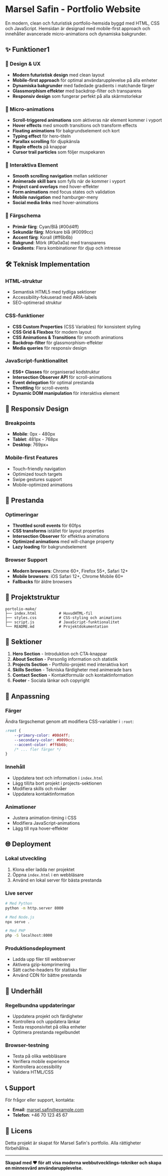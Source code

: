 # Marsel Safin - Portfolio Website

En modern, clean och futuristisk portfolio-hemsida byggd med HTML, CSS och JavaScript. Hemsidan är designad med mobile-first approach och innehåller avancerade micro-animations och dynamiska bakgrunder.

## ✨ Funktioner1

### 🎨 Design & UX
- **Modern futuristisk design** med clean layout
- **Mobile-first approach** för optimal användarupplevelse på alla enheter
- **Dynamiska bakgrunder** med fadedade gradients i matchande färger
- **Glassmorphism effekter** med backdrop-filter och transparens
- **Responsiv design** som fungerar perfekt på alla skärmstorlekar

### 🚀 Micro-animations
- **Scroll-triggered animations** som aktiveras när element kommer i vyport
- **Hover effects** med smooth transitions och transform effects
- **Floating animations** för bakgrundselement och kort
- **Typing effect** för hero-titeln
- **Parallax scrolling** för djupkänsla
- **Ripple effects** på knappar
- **Cursor trail particles** som följer muspekaren

### 🎯 Interaktiva Element
- **Smooth scrolling navigation** mellan sektioner
- **Animerade skill bars** som fylls när de kommer i vyport
- **Project card overlays** med hover-effekter
- **Form animations** med focus states och validation
- **Mobile navigation** med hamburger-meny
- **Social media links** med hover-animations

### 🌈 Färgschema
- **Primär färg**: Cyan/Blå (#00d4ff)
- **Sekundär färg**: Mörkare blå (#0099cc)
- **Accent färg**: Korall (#ff6b6b)
- **Bakgrund**: Mörk (#0a0a0a) med transparens
- **Gradients**: Flera kombinationer för djup och intresse

## 🛠️ Teknisk Implementation

### HTML-struktur
- Semantisk HTML5 med tydliga sektioner
- Accessibility-fokuserad med ARIA-labels
- SEO-optimerad struktur

### CSS-funktioner
- **CSS Custom Properties** (CSS Variables) för konsistent styling
- **CSS Grid & Flexbox** för modern layout
- **CSS Animations & Transitions** för smooth animations
- **Backdrop-filter** för glassmorphism-effekter
- **Media queries** för responsiv design

### JavaScript-funktionalitet
- **ES6+ Classes** för organiserad kodstruktur
- **Intersection Observer API** för scroll-animations
- **Event delegation** för optimal prestanda
- **Throttling** för scroll-events
- **Dynamic DOM manipulation** för interaktiva element

## 📱 Responsiv Design

### Breakpoints
- **Mobile**: 0px - 480px
- **Tablet**: 481px - 768px
- **Desktop**: 769px+

### Mobile-first Features
- Touch-friendly navigation
- Optimized touch targets
- Swipe gestures support
- Mobile-optimized animations

## 🚀 Prestanda

### Optimeringar
- **Throttled scroll events** för 60fps
- **CSS transforms** istället för layout properties
- **Intersection Observer** för effektiva animations
- **Optimized animations** med will-change property
- **Lazy loading** för bakgrundselement

### Browser Support
- **Modern browsers**: Chrome 60+, Firefox 55+, Safari 12+
- **Mobile browsers**: iOS Safari 12+, Chrome Mobile 60+
- **Fallbacks** för äldre browsers

## 📁 Projektstruktur

```
portolio-make/
├── index.html          # HuvudHTML-fil
├── styles.css          # CSS-styling och animations
├── script.js           # JavaScript-funktionalitet
└── README.md           # Projektdokumentation
```

## 🎯 Sektioner

1. **Hero Section** - Introduktion och CTA-knappar
2. **About Section** - Personlig information och statistik
3. **Projects Section** - Portfolio-projekt med interaktiva kort
4. **Skills Section** - Tekniska färdigheter med animerade bars
5. **Contact Section** - Kontaktformulär och kontaktinformation
6. **Footer** - Sociala länkar och copyright

## 🎨 Anpassning

### Färger
Ändra färgschemat genom att modifiera CSS-variabler i `:root`:

```css
:root {
    --primary-color: #00d4ff;
    --secondary-color: #0099cc;
    --accent-color: #ff6b6b;
    /* ... fler färger */
}
```

### Innehåll
- Uppdatera text och information i `index.html`
- Lägg till/ta bort projekt i projects-sektionen
- Modifiera skills och nivåer
- Uppdatera kontaktinformation

### Animationer
- Justera animation-timing i CSS
- Modifiera JavaScript-animations
- Lägg till nya hover-effekter

## 🌐 Deployment

### Lokal utveckling
1. Klona eller ladda ner projektet
2. Öppna `index.html` i en webbläsare
3. Använd en lokal server för bästa prestanda

### Live server
```bash
# Med Python
python -m http.server 8000

# Med Node.js
npx serve .

# Med PHP
php -S localhost:8000
```

### Produktionsdeployment
- Ladda upp filer till webbserver
- Aktivera gzip-komprimering
- Sätt cache-headers för statiska filer
- Använd CDN för bättre prestanda

## 🔧 Underhåll

### Regelbundna uppdateringar
- Uppdatera projekt och färdigheter
- Kontrollera och uppdatera länkar
- Testa responsivitet på olika enheter
- Optimera prestanda regelbundet

### Browser-testning
- Testa på olika webbläsare
- Verifiera mobile experience
- Kontrollera accessibility
- Validera HTML/CSS

## 📞 Support

För frågor eller support, kontakta:
- **Email**: marsel.safin@example.com
- **Telefon**: +46 70 123 45 67

## 📄 Licens

Detta projekt är skapat för Marsel Safin's portfolio. Alla rättigheter förbehållna.

---

**Skapad med ❤️ för att visa moderna webbutvecklings-tekniker och skapa en minnesvärd användarupplevelse.**
